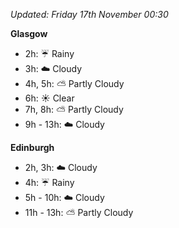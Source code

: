 *Updated: Friday 17th November 00:30*

**Glasgow**

* 2h: :umbrella: Rainy
* 3h: :cloud: Cloudy
* 4h, 5h: :partly_sunny: Partly Cloudy
* 6h: :sunny: Clear
* 7h, 8h: :partly_sunny: Partly Cloudy
* 9h - 13h: :cloud: Cloudy

**Edinburgh**

* 2h, 3h: :cloud: Cloudy
* 4h: :umbrella: Rainy
* 5h - 10h: :cloud: Cloudy
* 11h - 13h: :partly_sunny: Partly Cloudy
